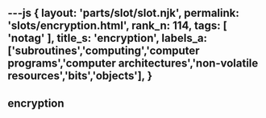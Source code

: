 ---js
{
  layout: 'parts/slot/slot.njk',
  permalink: 'slots/encryption.html',
  rank_n: 114,
  tags: [ 'notag' ],
  title_s: 'encryption',
  labels_a: ['subroutines','computing','computer programs','computer architectures','non-volatile resources','bits','objects'],
}
---
## encryption


